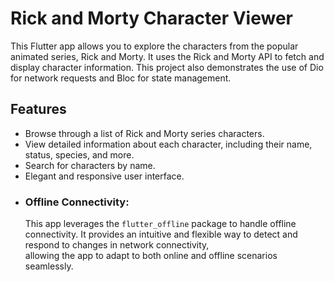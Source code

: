 # Rick and Morty Character Viewer

This Flutter app allows you to explore the characters from the popular animated series, Rick and Morty. It uses the Rick and Morty API to fetch and display character information. This project also demonstrates the use of Dio for network requests and Bloc for state management.

## Features
* Browse through a list of Rick and Morty series characters.
* View detailed information about each character, including their name, status, species, and more.
* Search for characters by name.
* Elegant and responsive user interface.
* ### Offline Connectivity:
  This app leverages the `flutter_offline` package to handle offline connectivity. It provides an intuitive and flexible way to detect and respond to changes in network connectivity,     
  allowing the app to adapt to both online and offline scenarios seamlessly.
